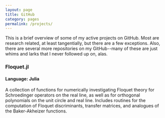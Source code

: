 ```yaml
---
layout: page
title: GitHub
category: pages
permalink: /projects/
---
```


This is a brief overview of some of my active projects on GitHub. Most are research related, at least tangentially, but there are a few exceptions.
Also, there are several more repositories on my GitHub--many of these are just whims and larks that I never followed up on, alas.

### Floquet.jl

#### Language: Julia ####

A collection of functions for numerically investigating Floquet theory for Schroedinger operators on the real line, as well as for orthogonal polynomials on the unit circle and real line. Includes routines for the computation of Floquet discriminants, transfer matrices, and analogues of the Baker-Akheizer functions.

